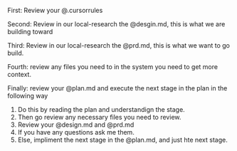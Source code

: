 First: Review your @.cursorrules

Second: Review in our local-research the @desgin.md, this is what we are building toward

Third: Review in our local-research the @prd.md, this is what we want to go build.

Fourth: review any files you need to in the system you need to get more context.

Finally: review your @plan.md and execute the next stage in the plan in the following way

1. Do this by reading the plan and understandign the stage.
2. Then go review any necessary files you need to review.
3. Review your @design.md and  @prd.md
4. If you have any questions ask me them.
5. Else, impliment the next stage in the @plan.md, and just hte next stage.
